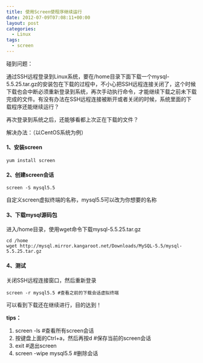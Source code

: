 ```yaml
---
title: 使用Screen使程序继续运行
date: 2012-07-09T07:08:11+00:00
layout: post
categories:
  - Linux
tags:
  - screen
---
```


碰到问题：

通过SSH远程登录到Linux系统，要在/home目录下面下载一个mysql-5.5.25.tar.gz的安装包在下载的过程中，不小心把SSH远程连接关闭了，这个时候下载也会中断必须重新登录到系统，再次手动执行命令，才能继续下载之前未下载完成的文件。有没有办法在SSH远程连接被断开或者关闭的时候，系统里面的下载程序还能继续运行？

再次登录到系统之后，还能够看都上次正在下载的文件？

解决办法：（以CentOS系统为例）
<!--more-->

#### 1、安装screen
```
yum install screen
```

#### 2、创建screen会话
```
screen -S mysql5.5
```

自定义screen虚拟终端的名称，mysql5.5可以改为你想要的名称

#### 3、下载mysql源码包

进入/home目录，使用wget命令下载mysql-5.5.25.tar.gz
```
cd /home
wget http://mysql.mirror.kangaroot.net/Downloads/MySQL-5.5/mysql-5.5.25.tar.gz
```

#### 4、测试

关闭SSH远程连接窗口，然后重新登录
```
screen -r mysql5.5 #查看之前的下载会话虚拟终端
```

可以看到下载还在继续进行，目的达到！

**tips：**

1. screen -ls #查看所有screen会话
2. 按键盘上面的Ctrl+a，然后再按d #保存当前的screen会话
3. exit #退出screen
4. screen -wipe mysql5.5 #删除会话

